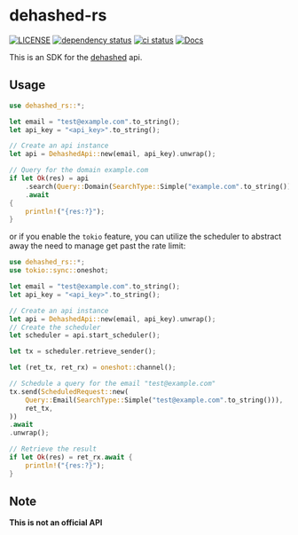 # dehashed-rs

[![LICENSE](https://img.shields.io/github/license/myOmikron/dehashed-rs?color=blue)](LICENSE)
[![dependency status](https://deps.rs/repo/github/myOmikron/dehashed-rs/status.svg)](https://deps.rs/repo/github/myOmikron/dehashed-rs)
[![ci status](https://img.shields.io/github/actions/workflow/status/myOmikron/dehashed-rs/linux.yml?label=CI)](https://github.com/myOmikron/dehashed-rs/actions/workflows/linux.yml)
[![Docs](https://img.shields.io/docsrs/dehashed-rs?label=Docs)](https://docs.rs/dehashed-rs/latest/dehashed-rs/)

This is an SDK for the [dehashed](https://dehashed.com/) api.

## Usage

```rs
use dehashed_rs::*;

let email = "test@example.com".to_string();
let api_key = "<api_key>".to_string();

// Create an api instance
let api = DehashedApi::new(email, api_key).unwrap();

// Query for the domain example.com
if let Ok(res) = api
    .search(Query::Domain(SearchType::Simple("example.com".to_string())))
    .await
{
    println!("{res:?}");
}
```

or if you enable the `tokio` feature, you can utilize the scheduler to abstract
away the need to manage get past the rate limit:

```rs
use dehashed_rs::*;
use tokio::sync::oneshot;

let email = "test@example.com".to_string();
let api_key = "<api_key>".to_string();

// Create an api instance
let api = DehashedApi::new(email, api_key).unwrap();
// Create the scheduler
let scheduler = api.start_scheduler();

let tx = scheduler.retrieve_sender();

let (ret_tx, ret_rx) = oneshot::channel();

// Schedule a query for the email "test@example.com"
tx.send(ScheduledRequest::new(
    Query::Email(SearchType::Simple("test@example.com".to_string())),
    ret_tx, 
))
.await
.unwrap();

// Retrieve the result
if let Ok(res) = ret_rx.await {
    println!("{res:?}");
}
```

## Note

**This is not an official API**
